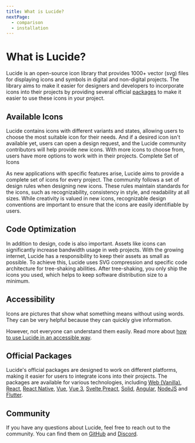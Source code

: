 ```yaml
---
title: What is Lucide?
nextPage:
  - comparison
  - installation
---
```


# What is Lucide?

Lucide is an open-source icon library that provides 1000+ vector (svg) files for displaying icons and symbols in digital and non-digital projects. The library aims to make it easier for designers and developers to incorporate icons into their projects by providing several official [packages](/packages) to make it easier to use these icons in your project.

## Available Icons

Lucide contains icons with different variants and states, allowing users to choose the most suitable icon for their needs. And if a desired icon isn't available yet, users can open a design request, and the Lucide community contributors will help provide new icons. With more icons to choose from, users have more options to work with in their projects.
Complete Set of Icons

As new applications with specific features arise, Lucide aims to provide a complete set of icons for every project. The community follows a set of design rules when designing new icons. These rules maintain standards for the icons, such as recognizability, consistency in style, and readability at all sizes. While creativity is valued in new icons, recognizable design conventions are important to ensure that the icons are easily identifiable by users.

## Code Optimization

In addition to design, code is also important. Assets like icons can significantly increase bandwidth usage in web projects. With the growing internet, Lucide has a responsibility to keep their assets as small as possible. To achieve this, Lucide uses SVG compression and specific code architecture for tree-shaking abilities. After tree-shaking, you only ship the icons you used, which helps to keep software distribution size to a minimum.

## Accessibility

Icons are pictures that show what something means without using words. They can be very helpful because they can quickly give information.

However, not everyone can understand them easily. Read more about [how to use Lucide in an accessible way](./advanced/accessibility.md).

## Official Packages

Lucide's official packages are designed to work on different platforms, making it easier for users to integrate icons into their projects. The packages are available for various technologies, including [Web (Vanilla)](https://lucide.dev/guide/packages/lucide), [React](https://lucide.dev/guide/packages/lucide-react), [React Native](https://lucide.dev/guide/packages/lucide-react-native), [Vue](https://lucide.dev/guide/packages/lucide-vue), [Vue 3](https://lucide.dev/guide/packages/lucide-vue-next), [Svelte](https://lucide.dev/guide/packages/lucide-svelte),[Preact](https://lucide.dev/guide/packages/lucide-preact), [Solid](https://lucide.dev/guide/packages/lucide-solid), [Angular](https://lucide.dev/guide/packages/lucide-angular), [NodeJS](https://lucide.dev/guide/packages/lucide-static#nodejs) and [Flutter](https://lucide.dev/guide/packages/lucide-flutter).

## Community
If you have any questions about Lucide, feel free to reach out to the community. You can find them on [GitHub](https://github.com/lucide-icons/lucide) and [Discord](https://discord.gg/EH6nSts).
